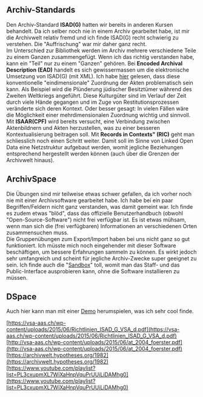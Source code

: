 ## Archiv-Standards
Den Archiv-Standard **ISAD(G)** hatten wir bereits in anderen Kursen behandelt. Da ich selber noch nie in einem Archiv gearbeitet habe, ist mir die Archivwelt relativ fremd und ich finde ISAD(G) recht schwierig zu verstehen. Die "Auffrischung" war mir daher ganz recht.  
Im Unterschied zur Bibliothek werden im Archiv mehrere verschiedene Teile zu einem Ganzen zusammengefügt. Wenn ich das richtig verstanden habe, kann ein "Teil" nur zu einem "Ganzen" gehören. Bei **Encoded Archival Description (EAD)** handelt es sich gewissermassen um die elektronische Umsetzung von ISAD(G) (mit XML). Ich habe [hier](https://arbido.ch/de/ausgaben-artikel/2017/metadaten-datenqualität/records-in-contexts-vom-baum-zum-netz) gelesen, dass diese konventionelle "eindimensionale" Zuordnung der Akten problematisch sein kann. Als Beispiel wird die Plünderung jüdischer Besitztümer während des Zweiten Weltkriegs angeführt. Diese Kulturgüter sind im Verlauf der Zeit durch viele Hände gegangen und im Zuge von Restitutionsprozessen veränderte sich deren Kontext. Oder besser gesagt: In vielen Fällen wäre die Möglichkeit einer mehrdimensionalen Zuordnung wichtig und sinnvoll. Mit **ISAAR(CPF)** wird bereits versucht, eine Verbindung zwischen Aktenbildnern und Akten herzustellen, was zu einer besseren Kontextualisierung beitragen soll. Mit **Records in Contexts" (RIC)** geht man schliesslich noch einen Schritt weiter. Damit soll im Sinne von Linked Open Data eine Netzstruktur aufgebaut werden, womit jegliche Beziehungen entsprechend hergestellt werden können (auch über die Grenzen der Archivwelt hinaus).

## ArchivSpace
Die Übungen sind mir teilweise etwas schwer gefallen, da ich vorher noch nie mit einer Archivsoftware gearbeitet habe. Ich habe bei ein paar Begriffen/Feldern nicht ganz verstanden, was damit gemeint war. Ich finde es zudem etwas "blöd", dass das offizielle Benutzerhandbuch (obwohl "Open-Source-Software") nicht frei verfügbar ist. Es ist etwas mühsam, wenn man sich die (frei verfügbaren) Informationen  an verschiedenen Orten zusammensuchen muss.  
Die Gruppenübungen zum Export/Import haben bei uns nicht ganz so gut funktioniert. Ich müsste mich noch eingehender mit dieser Software beschäftigen, um bessere Erfahrungen sammeln zu können. Es wirkt jedoch sehr umfangreich und scheint für jegliche Archiv-Zwecke super geeignet zu sein. Ich finde auch die "[Sandbox](https://archivesspace.org/application/sandbox)" toll, womit man das Staff- und das Public-Interface ausprobieren kann, ohne die Software installieren zu müssen.

## DSpace
Auch hier kann man mit einer [Demo](https://demo.dspace.org/) herumspielen, was ich sehr cool finde.



[https://vsa-aas.ch/wp-content/uploads/2015/06/Richtlinien_ISAD_G_VSA_d.pdf](https://vsa-aas.ch/wp-content/uploads/2015/06/Richtlinien_ISAD_G_VSA_d.pdf)  
[http://vsa-aas.ch/wp-content/uploads/2015/06/at_2004_foerster.pdf](http://vsa-aas.ch/wp-content/uploads/2015/06/at_2004_foerster.pdf)  
[https://archivwelt.hypotheses.org/1982](https://archivwelt.hypotheses.org/1982)  
[https://www.youtube.com/playlist?list=PL3cxupmXL7WiXaHnpVquPrUUiLiDAMhg0](https://www.youtube.com/playlist?list=PL3cxupmXL7WiXaHnpVquPrUUiLiDAMhg0)
